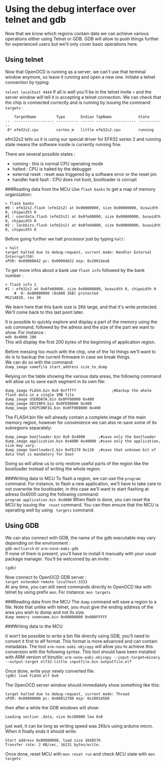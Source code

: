 # <a>Using the debug interface over telnet and gdb</a>
Now that we know which regions contain data we can achieve various operations either using Telnet or GDB. GDB will allow to push things further for experienced users but we'll only cover basic operations here.
## <a>Using telnet</a>
Now that  OpenOCD is running as a server, we can't use that terminal window anymore, so leave it running and open a new one.
Initiate a telnet connection by typing:

```telnet localhost 4444```
If all is well you'll be in the telnet invite ```>``` and the server window will tell it is accepting a telnet connection.
We can check that the chip is connected correctly and is running by issuing the command ```targets``` :

```
    TargetName         Type       Endian TapName            State       
--  ------------------ ---------- ------ ------------------ ------------
 0* efm32s2.cpu        cortex_m   little efm32s2.cpu        running
```
efm32s2 tells us it is using our special driver for EFR32 series 2 and running state means the software inside is currently running fine.


There are several possible states :

* running : this is normal CPU operating mode
* halted : CPU is halted by the debugger
* external reset : reset was triggered by a software error or the reset pin
* handler hard fault : CPU does not boot, bootloader is corrupt

###Reading data from the MCU
Use ```flash banks``` to get a map of memory organization:

```
> flash banks
#0 : efm32s2.flash (efm32s2) at 0x00000000, size 0x00000000, buswidth 0, chipwidth 0
#1 : userdata.flash (efm32s2) at 0x0fe00000, size 0x00000000, buswidth 0, chipwidth 0
#2 : lockbits.flash (efm32s2) at 0x0fe04000, size 0x00000000, buswidth 0, chipwidth 0
```
Before going further we halt processor just by typing ```halt```:

```
> halt
target halted due to debug-request, current mode: Handler External Interrupt(50)
xPSR: 0x09000042 pc: 0x00004622 msp: 0x20014ea8
```
To get more infos about a bank use ```flash info``` followed by the bank number :

```
> flash info 1
#1 : efm32s2 at 0x0fe00000, size 0x00000800, buswidth 0, chipwidth 0
	#  0: 0x00000000 (0x800 2kB) protected
MG21A020, rev 30
```
We learn here that this bank size is 2Kb large, and that it's write protected. We'll come back to this last point later.

It is possible to quickly explore and display a part of the memory using the ```mdb``` command, followed by the adress and the size of the part we want to show.
For instance :  
```mdh 0x4000 200```  
This will display the first 200 bytes of the beginning of application region.

Before messing too much with the chip, one of the 1st things we'll want to do is to backup the current firmware in case we break things.  
We can do so with the command:  
```dump_image somefile start_address size_to_dump```  

Relying on the table showing the various data areas, the following command will allow us to save each segment in its own file:

```
dump_image FLASH.bin 0x0 0xfffff				;#backup the whole flash data in a single 1MB file
dump_image USERDATA.bin 0x0FF00000 0x400
dump_image DEVINFO.bin 0x0FE08000 0x400
dump_image CHIPCONFIG.bin 0x0FF000000 0x400
```
The FLASH.bin file will already contain a complete image of the main memory region, however for convenience we can also re-save some of its subregions separately:

```
dump_image bootloader.bin 0x0 0x4000 	  ;#save only the bootloader
dump_image application.bin 0x4000 0x40000 ;#save only the application, size may vary.
dump_image bootloader2.bin 0xFE270 0x120  ;#save that unknown bit of data that is mandatory for boot
```
Doing so will allow us to only restore useful parts of the region like the bootloader instead of writing the whole region.

###Writing data to MCU
To flash a region, we can use the ```program``` command. For instance, to flash a new application, we'll have to take care to not overwrite the bootloader, in this case we'll want to start flashing at adress 0x4000 using the following command:  
```program application.bin 0x4000```
When flash is done, you can reset the MCU by issuing the ``` reset``` command.
You can then ensure that the MCU is operating well by using ``` targets``` command.


## <a>Using GDB</a>
We can also connect with GDB, the name of the gdb executable may vary depending on the environment :  
```gdb-multiarch``` or ```arm-none-eabi-gdb```  
If none of them is present, you'll have to install it manually with your usual package manager.
You'll be welcomed by an invite :  
```
(gdb)
```

Now connect to OpenOCD GDB server :  
```target extended-remote localhost:3333```  
At any time, you can still send commands directly to OpenOCD like with telnet by using prefix ```mon```. For instance:
```mon targets```

###Reading data from the MCU
The ```dump``` command will save a region to a file. Note that unlike with telnet, you must give the ending address of the area you wish to dump and not its size.  
```dump memory somename.bin 0x00000000 0x000FFFFF```  


###Writing data to the MCU

It won't be possible to write a bin file directly using GDB, you'll need to convert it first to elf format. This format is more advanced and can contain metadatas.
The tool ```arm-none-eabi-objcopy``` will allow you to achieve this conversion with the following syntax. This tool should have been installed with ARM version of binutils:
```arm-none-eabi-objcopy --input-target=binary --output-target elf32-little inputfile.bin outputfile.elf```


Once done, write your newly converted file:  
```(gdb) load FLASH.elf 0x0```

The OpenOCD server window should immediately show something like this:

```
target halted due to debug-request, current mode: Thread
xPSR: 0x89000000 pc: 0x00012f88 msp: 0x200145b8
```

then after a while the GDB windows will show:

```
Loading section .data, size 0x100000 lma 0x0
```
just wait, it can be long as writing speed was 2Kb/s using arduino micro.
When it finally ends it should write:
```
Start address 0x00000000, load size 1048576
Transfer rate: 2 KB/sec, 16131 bytes/write.
```

Once done, reset MCU with ```mon reset run```  and check MCU state with ```mon targets```  
